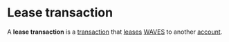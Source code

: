 # Lease transaction

A **lease transaction** is a [transaction](/blockchain/transaction.md) that [leases](/blockchain/leasing.md) [WAVES](/blockchain/token/waves.md) to another [account](/blockchain/account.md).
